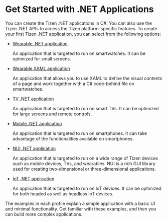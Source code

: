 # Get Started with .NET Applications

You can create the Tizen .NET applications in C#. You can also use the Tizen .NET APIs to access the Tizen platform-specific features. 
To create your first Tizen .NET application, you can select from the following options:

-   [Wearable .NET application](wearable/first-app.md)

	An application that is targeted to run on smartwatches. It can be optimized for small screens.

-   [Wearable XAML application](wearable/first-xaml-app.md)

	An application that allows you to use XAML to define the visual contents of a page and work together with a C# code-behind file on smartwatches.

-   [TV .NET application](tv/first-app.md)

    An application that is targeted to run on smart TVs. It can be optimized for large screens and remote controls.

-   [Mobile .NET application](mobile/first-app.md)

	An application that is targeted to run on smartphones. It can take advantage of the functionalities available on smartphones.

-   [NUI .NET application](nui/quickstart.md)

	An application that is targeted to run on a wide range of Tizen devices such as mobile devices, TVs, and wearables. 
	NUI is a rich GUI library used for creating two-dimensional or three-dimensional applications.

-   [IoT .NET application](iot/first-app.md)

    An application that is targeted to run on IoT devices. It can be optimized for both headed as well as headless IoT devices.

The examples in each profile explain a simple application with a basic UI and minimal functionality. 
Get familiar with these examples, and then you can build more complex applications.




